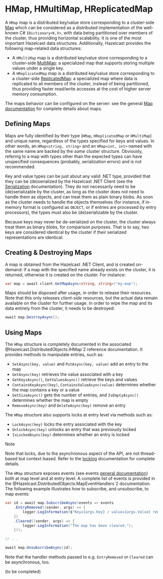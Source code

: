 # HMap, HMultiMap, HReplicatedMap

A `HMap` map is a distributed key/value store corresponding to a cluster-side [Map](https://docs.hazelcast.com/imdg/latest/data-structures/map.html) which can be considered as a distributed implementation of the well-known C# `IDictionary<K,V>`, with data being partitioned over members of the cluster, thus providing horizontal scalability. It is one of the most important Hazelcast data structures. Additionally, Hazelcast provides the following map-related data structures:

* A `HMultiMap` map is a distributed key/value store corresponding to a cluster-side [MultiMap](https://docs.hazelcast.com/imdg/latest/data-structures/multimap.html): a specialized map that supports storing multiple values under a single key. 
* A `HReplicatedMap` map is a distributed key/value store corresponding to a cluster-side [ReplicatedMap](https://docs.hazelcast.com/imdg/latest/data-structures/replicated-map.html): a specialized map where data is replicated to all members of the cluster, instead of being partitioned, thus providing faster read/write accesses at the cost of higher server memory consumption.

The maps behavior can be configured on the server: see the general [Map documentation](https://docs.hazelcast.com/imdg/latest/data-structures/map.html) for complete details about maps.

## Defining Maps

Maps are fully identified by their type (`HMap`, `HReplicatedMap` or `HMultiMap`) and unique name, regardless of the types specified for keys and values. In other words, an `HMap<string, string>` and an `HMap<int, int>` named with the same name are backed by the *same* cluster structure. Obviously, refering to a map with types other than the expected types can have unspecified consequences (probably, serialization errors) and is not recommended.

Key and value types can be just about any valid .NET type, provided that they can be (de)serialized by the Hazelcast .NET Client (see the [Serialization](../serialization.md) documentation). They do not necessarily need to be (de)serializable by the cluster, as long as the cluster does not need to handle them as objects, and can treat them as plain binary blobs. As soon as the cluster needs to handle the objects themselves (for instance, if in-memory format is configured as `OBJECT`, or if entries are processed by entry processors), the types must also be (de)serializable by the cluster.

Because keys may never be de-serialized on the cluster, the cluster always treat them as binary blobs, for comparison purposes. That is to say, two keys are considered identical by the cluster if their serialized representations are identical.

## Creating & Destroying Maps

A map is obtained from the Hazelcast .NET Client, and is created on-demand: if a map with the specified name already exists on the cluster, it is returned, otherwise it is created on the cluster. For instance:

```csharp
var map = await client.GetMapAsync<string, string>("my-map");
```

Maps should be disposed after usage, in order to release their resources. Note that this only releases *client-side* resources, but the actual data remain available on the cluster for further usage. In order to wipe the map and its data entirely from the cluster, it needs to be destroyed:

```csharp
await map.DestroyAsync();
```

## Using Maps

The `HMap` structure is completely documented in the associated @Hazelcast.DistributedObjects.IHMap`2 reference documentation. It provides methods to manipulate entries, such as:

* `SetAsync(key, value)` and `PutAsync(key, value)` add an entry to the map
* `GetAsync(key)` retrieves the value associated with a key
* `GetKeysAsync()`, `GetValuesAsync()` retrieve the keys and values
* `ContainsKeyAsync(key)`, `ContainsValueAsync(value)` determines whether the map contains a key or a value
* `GetSizeAsync()` gets the number of entries, and `IsEmptyAsync()` determines whether the map is empty
* `RemoveAsync(key)` and `DeleteAsync(key)` remove an entry

The `HMap` structure also supports locks at entry level via methods such as:

* `LockAsync(key)` locks the entry associated with the key
* `UnlockAsync(key)` unlocks an entry that was previously locked
* `IsLockedAsync(key)` determines whether an entry is locked

> [!NOTE]
> Note that locks, due to the asynchronous aspect of the API, are not thread-based but context-based. Refer to the [locking](../locking.md) documentation for complete details.

The `HMap` structure exposes events (see events [general documentation](../events.md)) both at map level and at entry level. A complete list of events is provided in the @Hazelcast.DistributedObjects.MapEventHandlers`2 documentation. The following example illustrates how to subscribe, and unsubscribe, to map events:

```csharp
var id = await map.SubscribeAsync(events => events
    .EntryRemoved((sender, args) => {
        logger.LogInformation($"Key={args.Key} / value={args.Value} removed.")
    })
    .Cleared((sender, args) => {
        logger.LogInformation("The map has been cleared.");
    }));

// ...

await map.UnsubscribeAsync(id);
```

Note that the handler methods passed to e.g. `EntryRemoved` or `Cleared` can be asynchronous, too.

(to be completed)